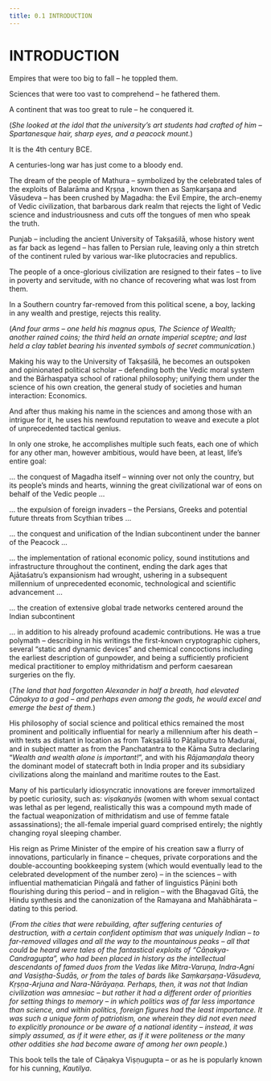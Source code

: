 ```yaml
---
title: 0.1 INTRODUCTION
---
```

# INTRODUCTION

Empires that were too big to fall – he toppled them.

Sciences that were too vast to comprehend – he fathered them.

A continent that was too great to rule – he conquered it.

(_She looked at the idol that the university’s art students had crafted of him – Spartanesque hair, sharp eyes, and a peacock mount._)

It is the 4th century BCE.

A centuries-long war has just come to a bloody end.

The dream of the people of Mathura – symbolized by the celebrated tales of the exploits of Balarāma and Kṛṣṇa , known then as Saṃkarṣaṇa and Vāsudeva – has been crushed by Magadha: the Evil Empire, the arch-enemy of Vedic civilization, that barbarous dark realm that rejects the light of Vedic science and industriousness and cuts off the tongues of men who speak the truth.

Punjab – including the ancient University of Takṣaśilā, whose history went as far back as legend – has fallen to Persian rule, leaving only a thin stretch of the continent ruled by various war-like plutocracies and republics.

The people of a once-glorious civilization are resigned to their fates – to live in poverty and servitude, with no chance of recovering what was lost from them.

In a Southern country far-removed from this political scene, a boy, lacking in any wealth and prestige, rejects this reality.

(_And four arms – one held his magnus opus, The Science of Wealth; another rained coins; the third held an ornate imperial sceptre; and last held a clay tablet bearing his invented symbols of secret communication._)

Making his way to the University of Takṣaśilā, he becomes an outspoken and opinionated political scholar – defending both the Vedic moral system and the Bārhaspatya school of rational philosophy; unifying them under the science of his own creation, the general study of societies and human interaction: Economics.

And after thus making his name in the sciences and among those with an intrigue for it, he uses his newfound reputation to weave and execute a plot of unprecedented tactical genius.

In only one stroke, he accomplishes multiple such feats, each one of which for any other man, however ambitious, would have been, at least, life’s entire goal:

... the conquest of Magadha itself – winning over not only the country, but its people’s minds and hearts, winning the great civilizational war of eons on behalf of the Vedic people ...

... the expulsion of foreign invaders – the Persians, Greeks and potential future threats from Scythian tribes ...

... the conquest and unification of the Indian subcontinent under the banner of the Peacock ...

... the implementation of rational economic policy, sound institutions and infrastructure throughout the continent, ending the dark ages that Ajātaśatru’s expansionism had wrought, ushering in a subsequent millennium of unprecedented economic, technological and scientific advancement ...

... the creation of extensive global trade networks centered around the Indian subcontinent

… in addition to his already profound academic contributions. He was a true polymath – describing in his writings the first-known cryptographic ciphers, several “static and dynamic devices” and chemical concoctions including the earliest description of gunpowder, and being a sufficiently proficient medical practitioner to employ mithridatism and perform caesarean surgeries on the fly.

(_The land that had forgotten Alexander in half a breath, had elevated Cāṇakya to a god – and perhaps even among the gods, he would excel and emerge the best of them._)

His philosophy of social science and political ethics remained the most prominent and politically influential for nearly a millennium after his death – with texts as distant in location as from Takṣaśilā to Pāṭaliputra to Madurai, and in subject matter as from the Panchatantra to the Kāma Sutra declaring “_Wealth and wealth alone is important!_”, and with his _Rājamaṇḍala_ theory the dominant model of statecraft both in India proper and its subsidiary civilizations along the mainland and maritime routes to the East.

Many of his particularly idiosyncratic innovations are forever immortalized by poetic curiosity, such as: _viṣakanyās_ (women with whom sexual contact was lethal as per legend, realistically this was a compound myth made of the factual weaponization of mithridatism and use of femme fatale assassinations); the all-female imperial guard comprised entirely; the nightly changing royal sleeping chamber.

His reign as Prime Minister of the empire of his creation saw a flurry of innovations, particularly in finance – cheques, private corporations and the double-accounting bookkeeping system (which would eventually lead to the celebrated development of the number zero) – in the sciences – with influential mathematician Piṅgalā and father of linguistics Pāṇini both flourishing during this period – and in religion – with the Bhagavad Gītā, the Hindu synthesis and the canonization of the Ramayana and Mahābhārata – dating to this period.

(_From the cities that were rebuilding, after suffering centuries of destruction, with a certain confident optimism that was uniquely Indian – to far-removed villages and all the way to the mountainous peaks – all that could be heard were tales of the fantastical exploits of “Cāṇakya-Candragupta”, who had been placed in history as the intellectual descendants of famed duos from the Vedas like Mitra-Varuṇa, Indra-Agni and Vasiṣṭha-Sudās, or from the tales of bards like Saṃkarṣaṇa-Vāsudeva, Kṛṣṇa-Arjuna and Nara-Nārāyaṇa. Perhaps, then, it was not that Indian civilization was amnesiac – but rather it had a different order of priorities for setting things to memory – in which politics was of far less importance than science, and within politics, foreign figures had the least importance. It was such a unique form of patriotism, one wherein they did not even need to explicitly pronounce or be aware of a national identity – instead, it was simply assumed, as if it were ether, as if it were politeness or the many other oddities she had become aware of among her own people._)

This book tells the tale of Cāṇakya Viṣṇugupta – or as he is popularly known for his cunning, _Kautilya_.